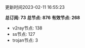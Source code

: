 更新时间2023-02-11 16:55:23

**总订阅: 73**
**总节点: 876**
**有效节点: 268**
- v2ray节点: 138
- ss节点: 127
- trojan节点: 3
